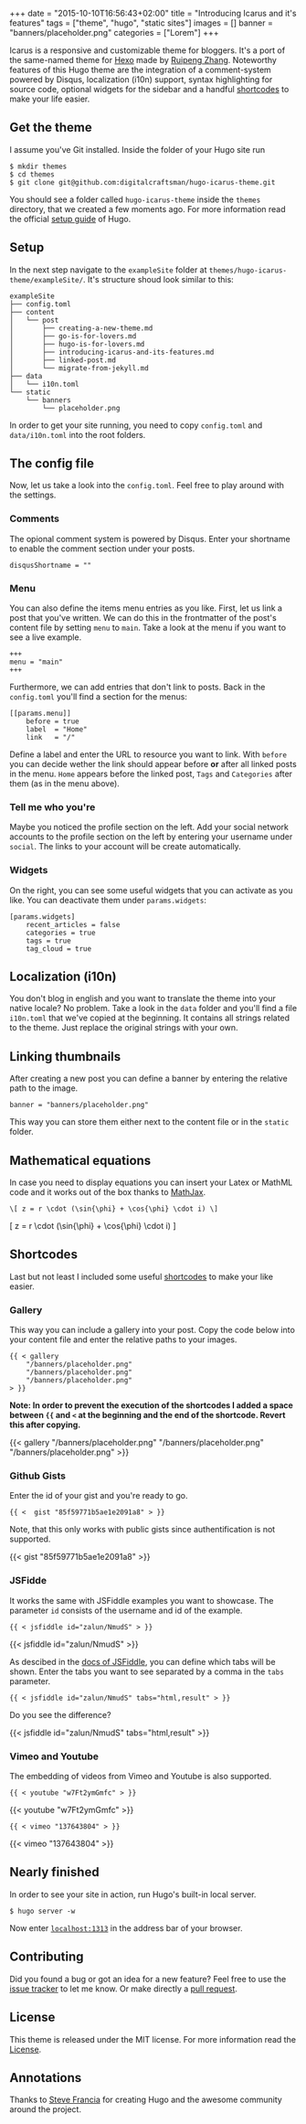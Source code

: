 +++
date = "2015-10-10T16:56:43+02:00"
title = "Introducing Icarus and it's features"
tags = ["theme", "hugo", "static sites"]
images = []
banner = "banners/placeholder.png"
categories = ["Lorem"]
+++

Icarus is a responsive and customizable theme for bloggers. It's a port of the same-named theme for [Hexo](//hexo.io) made by [Ruipeng Zhang](https://github.com/ppoffice). Noteworthy features of this Hugo theme are the integration of a comment-system powered by Disqus, localization (i10n) support, syntax highlighting for source code, optional widgets for the sidebar and a handful [shortcodes](http://gohugo.io/extras/shortcodes/) to make your life easier.


## Get the theme

I assume you've Git installed. Inside the folder of your Hugo site run

    $ mkdir themes
    $ cd themes
    $ git clone git@github.com:digitalcraftsman/hugo-icarus-theme.git

You should see a folder called `hugo-icarus-theme` inside the `themes` directory, that we created a few moments ago. For more information read the official [setup guide](https://gohugo.io/overview/installing/) of Hugo.


## Setup

In the next step navigate to the `exampleSite` folder at `themes/hugo-icarus-theme/exampleSite/`. It's structure shoud look similar to this:

    exampleSite
    ├── config.toml
    ├── content
    │   └── post
    │       ├── creating-a-new-theme.md
    │       ├── go-is-for-lovers.md
    │       ├── hugo-is-for-lovers.md
    │       ├── introducing-icarus-and-its-features.md
    │       ├── linked-post.md
    │       └── migrate-from-jekyll.md
    ├── data
    │   └── i10n.toml
    └── static
        └── banners
            └── placeholder.png

In order to get your site running, you need to copy `config.toml` and `data/i10n.toml` into the root folders.


## The config file

Now, let us take a look into the `config.toml`. Feel free to play around with the settings.


### Comments

The opional comment system is powered by Disqus. Enter your shortname to enable the comment section under your posts.

    disqusShortname = ""


### Menu

You can also define the items menu entries as you like. First, let us link a post that you've written. We can do this in the frontmatter of the post's content file by setting `menu` to `main`. Take a look at the menu if you want to see a live example.

    +++
    menu = "main"
    +++

Furthermore, we can add entries that don't link to posts. Back in the `config.toml` you'll find a section for the menus:

    [[params.menu]]
        before = true
        label  = "Home"
        link   = "/"

Define a label and enter the URL to resource you want to link. With `before` you can decide wether the link should appear before **or** after all linked posts in the menu. `Home` appears before the linked post, `Tags` and `Categories` after them (as in the menu above).


### Tell me who you're

Maybe you noticed the profile section on the left. Add your social network accounts to the profile section on the left by entering your username under `social`. The links to your account will be create automatically.


### Widgets

On the right, you can see some useful widgets that you can activate as you like. You can deactivate them under `params.widgets`:

    [params.widgets]
        recent_articles = false
        categories = true
        tags = true
        tag_cloud = true


## Localization (i10n)

You don't blog in english and you want to translate the theme into your native locale? No problem. Take a look in the `data` folder and you'll find a file `i10n.toml` that we've copied at the beginning. It contains all strings related to the theme. Just replace the original strings with your own.


## Linking thumbnails

After creating a new post you can define a banner by entering the relative path to the image.

    banner = "banners/placeholder.png"

This way you can store them either next to the content file or in the `static` folder.


## Mathematical equations

In case you need to display equations you can insert your Latex or MathML code and it works out of the box thanks to [MathJax](https://www.mathjax.org).

    \[ z = r \cdot (\sin{\phi} + \cos{\phi} \cdot i) \]

\[ z = r \cdot (\sin{\phi} + \cos{\phi} \cdot i) \]


## Shortcodes

Last but not least I included some useful [shortcodes](http://gohugo.io/extras/shortcodes/) to make your like easier.

### Gallery

This way you can include a gallery into your post. Copy the code below into your content file and enter the relative paths to your images.

    {{ < gallery
        "/banners/placeholder.png"
        "/banners/placeholder.png"
        "/banners/placeholder.png"
    > }}

**Note: In order to prevent the execution of the shortcodes I added a space between `{{` and `<` at the beginning and the end of the shortcode. Revert this after copying.**

{{< gallery "/banners/placeholder.png" "/banners/placeholder.png" "/banners/placeholder.png" >}}


### Github Gists

Enter the id of your gist and you're ready to go.

    {{ <  gist "85f59771b5ae1e2091a8" > }}

Note, that this only works with public gists since authentification is not supported.

{{<  gist "85f59771b5ae1e2091a8" >}}

### JSFidde

It works the same with JSFiddle examples you want to showcase. The parameter `id` consists of the username and id of the example.

    {{ < jsfiddle id="zalun/NmudS" > }}

<p></p>

{{< jsfiddle id="zalun/NmudS" >}}

As descibed in the [docs of JSFiddle](http://doc.jsfiddle.net/use/embedding.html), you can define which tabs will be shown. Enter the tabs you want to see separated by a comma in the `tabs` parameter.

    {{ < jsfiddle id="zalun/NmudS" tabs="html,result" > }}

Do you see the difference?

{{< jsfiddle id="zalun/NmudS" tabs="html,result" >}}

### Vimeo and Youtube

The embedding of videos from Vimeo and Youtube is also supported.

    {{ < youtube "w7Ft2ymGmfc" > }}

<p></p>

{{< youtube "w7Ft2ymGmfc" >}}


    {{ < vimeo "137643804" > }}

<p></p>

{{< vimeo "137643804" >}}


## Nearly finished

In order to see your site in action, run Hugo's built-in local server.

    $ hugo server -w

Now enter [`localhost:1313`](//localhost:1313) in the address bar of your browser.


## Contributing

Did you found a bug or got an idea for a new feature? Feel free to use the [issue tracker](//github.com/digitalcraftsman/hugo-icarus-theme/issues) to let me know. Or make directly a [pull request](//github.com/digitalcraftsman/hugo-icarus-theme/pulls).


## License

This theme is released under the MIT license. For more information read the [License](https://github.com/digitalcraftsman/hugo-icarus-theme/blob/master/LICENSE.md).


## Annotations

Thanks to [Steve Francia](//github.com/spf13) for creating Hugo and the awesome community around the project.
